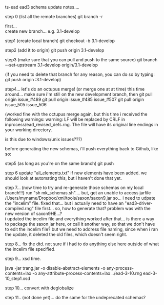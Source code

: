 ts-ead ead3 schema update notes....

step 0 (list all the remote branches)
git branch -r 

first...  
create new branch... e.g. 3.1-develop

step1 (create local branch)
git checkout -b 3.1-develop

step2 (add it to origin)
git push origin 3.1-develop 

step3 (make sure that you can pull and push to the same source)
git branch --set-upstream 3.1-develop origin/3.1-develop

(if you need to delete that branch for any reason, you can do so by typing:
git push origin :3.1-develop)

step4...  let's do an octupus merge! (or merge one at at time)
this time around...  make sure i'm still on the new development branch, then
git pull origin issue_#499
git pull origin issue_#485 issue_#507
git pull origin issue_505 issue_506

(worked fine with the octupus merge again, but this time i received the following warnings:
warning: LF will be replaced by CRLF in inprocess/ead_revised_defs.rng.
The file will have its original line endings in your working directory.

is this due to windows/unix issues???)

before generating the new schemas, i'll push everything back to Github, like so:

step5 (as long as you're on the same branch)
git push  

step 6 
update "all_elements.txt" if new elements have been added.  we should look at automating this, but i haven't done that yet.

step 7... (now time to try and re-generate those schemas on my local branch!!!)
run "sh mk_schemas.sh"....  but,
get an unable to access jarfile /Users/myname/Dropbox/xml/tools/saxon/saxon9.jar
so...  i need to udpate the "incelim" file.
fixed that...  but i actually need to have an "ead3-driver-compiled.rng" file first... 
so, how to generate that?
problem was with the new version of saxon9HE...?  
i updated the incelim file and everything worked after that...
is there a way to package the saxon jar here, or call it another way, so that we don't have to edit the incelim file?
but we need to address file naming, since when i ran the update, it deleted the old files, which doesn't seem right.

step 8...  fix the dtd.  not sure if i had to do anything else here outside of what the incelim file specified.

step 9...  xsd time.

java -jar trang.jar -o disable-abstract-elements -o any-process-contents=lax -o any-attribute-process-contents=lax ../ead-3-10.rng ead-3-10_step1.xsd

step 10... convert with deglobalize

step 11.. (not done yet)... do the same for the undeprecated schemas?